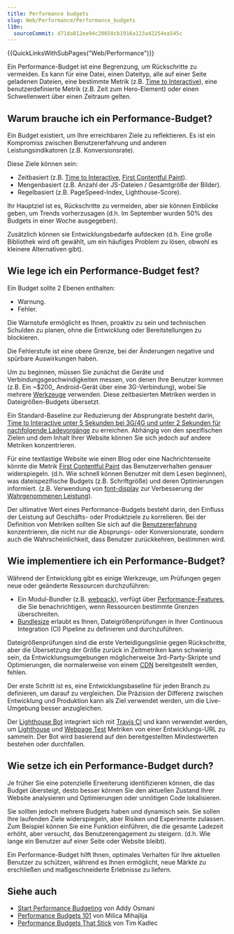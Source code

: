 ```yaml
---
title: Performance budgets
slug: Web/Performance/Performance_budgets
l10n:
  sourceCommit: d71da812ee94c20658cb1916a123a42254ea545c
---
```


{{QuickLinksWithSubPages("Web/Performance")}}

Ein Performance-Budget ist eine Begrenzung, um Rückschritte zu vermeiden. Es kann für eine Datei, einen Dateityp, alle auf einer Seite geladenen Dateien, eine bestimmte Metrik (z.B. [Time to Interactive](/de/docs/Glossary/Time_to_interactive)), eine benutzerdefinierte Metrik (z.B. Zeit zum Hero-Element) oder einen Schwellenwert über einen Zeitraum gelten.

## Warum brauche ich ein Performance-Budget?

Ein Budget existiert, um Ihre erreichbaren Ziele zu reflektieren. Es ist ein Kompromiss zwischen Benutzererfahrung und anderen Leistungsindikatoren (z.B. Konversionsrate).

Diese Ziele können sein:

- Zeitbasiert (z.B. [Time to Interactive](/de/docs/Glossary/Time_to_interactive), [First Contentful Paint](/de/docs/Glossary/First_contentful_paint)).
- Mengenbasiert (z.B. Anzahl der JS-Dateien / Gesamtgröße der Bilder).
- Regelbasiert (z.B. PageSpeed-Index, Lighthouse-Score).

Ihr Hauptziel ist es, Rückschritte zu vermeiden, aber sie können Einblicke geben, um Trends vorherzusagen (d.h. Im September wurden 50% des Budgets in einer Woche ausgegeben).

Zusätzlich können sie Entwicklungsbedarfe aufdecken (d.h. Eine große Bibliothek wird oft gewählt, um ein häufiges Problem zu lösen, obwohl es kleinere Alternativen gibt).

## Wie lege ich ein Performance-Budget fest?

Ein Budget sollte 2 Ebenen enthalten:

- Warnung.
- Fehler.

Die Warnstufe ermöglicht es Ihnen, proaktiv zu sein und technischen Schulden zu planen, ohne die Entwicklung oder Bereitstellungen zu blockieren.

Die Fehlerstufe ist eine obere Grenze, bei der Änderungen negative und spürbare Auswirkungen haben.

Um zu beginnen, müssen Sie zunächst die Geräte und Verbindungsgeschwindigkeiten messen, von denen Ihre Benutzer kommen (z.B. Ein \~$200_ Android-Gerät über eine 3G-Verbindung), wobei Sie mehrere [Werkzeuge](/de/docs/Learn/Performance/Web_Performance_Basics) verwenden. Diese zeitbasierten Metriken werden in Dateigrößen-Budgets übersetzt.

Ein Standard-Baseline zur Reduzierung der Absprungrate besteht darin, [Time to Interactive unter 5 Sekunden bei 3G/4G und unter 2 Sekunden für nachfolgende Ladevorgänge](https://infrequently.org/2017/10/can-you-afford-it-real-world-web-performance-budgets/) zu erreichen. Abhängig von den spezifischen Zielen und dem Inhalt Ihrer Website können Sie sich jedoch auf andere Metriken konzentrieren.

Für eine textlastige Website wie einen Blog oder eine Nachrichtenseite könnte die Metrik [First Contentful Paint](/de/docs/Glossary/First_contentful_paint) das Benutzerverhalten genauer widerspiegeln. (d.h. Wie schnell können Benutzer mit dem Lesen beginnen), was dateispezifische Budgets (z.B. Schriftgröße) und deren Optimierungen informiert. (z.B. Verwendung von [font-display](/de/docs/Web/CSS/@font-face/font-display) zur Verbesserung der [Wahrgenommenen Leistung](/de/docs/Learn/Performance/Perceived_performance)).

Der ultimative Wert eines Performance-Budgets besteht darin, den Einfluss der Leistung auf Geschäfts- oder Produktziele zu korrelieren. Bei der Definition von Metriken sollten Sie sich auf die [Benutzererfahrung](https://extensionworkshop.com/documentation/develop/user-experience-best-practices/) konzentrieren, die nicht nur die Absprungs- oder Konversionsrate, sondern auch die Wahrscheinlichkeit, dass Benutzer zurückkehren, bestimmen wird.

## Wie implementiere ich ein Performance-Budget?

Während der Entwicklung gibt es einige Werkzeuge, um Prüfungen gegen neue oder geänderte Ressourcen durchzuführen:

- Ein Modul-Bundler (z.B. [webpack](https://webpack.js.org/)), verfügt über [Performance-Features](https://webpack.js.org/configuration/performance/), die Sie benachrichtigen, wenn Ressourcen bestimmte Grenzen überschreiten.
- [Bundlesize](https://github.com/siddharthkp/bundlesize) erlaubt es Ihnen, Dateigrößenprüfungen in Ihrer Continuous Integration (CI) Pipeline zu definieren und durchzuführen.

Dateigrößenprüfungen sind die erste Verteidigungslinie gegen Rückschritte, aber die Übersetzung der Größe zurück in Zeitmetriken kann schwierig sein, da Entwicklungsumgebungen möglicherweise 3rd-Party-Skripte und Optimierungen, die normalerweise von einem [CDN](/de/docs/Glossary/CDN) bereitgestellt werden, fehlen.

Der erste Schritt ist es, eine Entwicklungsbaseline für jeden Branch zu definieren, um darauf zu vergleichen. Die Präzision der Differenz zwischen Entwicklung und Produktion kann als Ziel verwendet werden, um die Live-Umgebung besser anzugleichen.

Der [Lighthouse Bot](https://github.com/GoogleChromeLabs/lighthousebot) integriert sich mit [Travis CI](https://www.travis-ci.com/) und kann verwendet werden, um [Lighthouse](https://developer.chrome.com/docs/lighthouse/overview/) und [Webpage Test](https://www.webpagetest.org/) Metriken von einer Entwicklungs-URL zu sammeln. Der Bot wird basierend auf den bereitgestellten Mindestwerten bestehen oder durchfallen.

## Wie setze ich ein Performance-Budget durch?

Je früher Sie eine potenzielle Erweiterung identifizieren können, die das Budget übersteigt, desto besser können Sie den aktuellen Zustand Ihrer Website analysieren und Optimierungen oder unnötigen Code lokalisieren.

Sie sollten jedoch mehrere Budgets haben und dynamisch sein. Sie sollen Ihre laufenden Ziele widerspiegeln, aber Risiken und Experimente zulassen. Zum Beispiel können Sie eine Funktion einführen, die die gesamte Ladezeit erhöht, aber versucht, das Benutzerengagement zu steigern. (d.h. Wie lange ein Benutzer auf einer Seite oder Website bleibt).

Ein Performance-Budget hilft Ihnen, optimales Verhalten für Ihre aktuellen Benutzer zu schützen, während es Ihnen ermöglicht, neue Märkte zu erschließen und maßgeschneiderte Erlebnisse zu liefern.

## Siehe auch

- [Start Performance Budgeting](https://addyosmani.com/blog/performance-budgets/) von Addy Osmani
- [Performance Budgets 101](https://web.dev/articles/performance-budgets-101) von Milica Mihajlija
- [Performance Budgets That Stick](https://timkadlec.com/remembers/2019-03-07-performance-budgets-that-stick/) von Tim Kadlec
